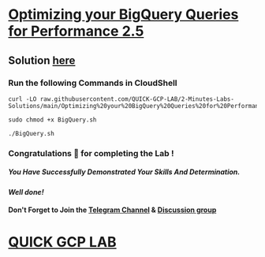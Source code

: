 # [Optimizing your BigQuery Queries for Performance 2.5](https://www.cloudskillsboost.google/focuses/28348?parent=catalog)

## Solution [here](https://youtu.be/v1qw2pymwL0)

### Run the following Commands in CloudShell
```
curl -LO raw.githubusercontent.com/QUICK-GCP-LAB/2-Minutes-Labs-Solutions/main/Optimizing%20your%20BigQuery%20Queries%20for%20Performance%202.5/BigQuery.sh

sudo chmod +x BigQuery.sh

./BigQuery.sh
```
### Congratulations 🎉 for completing the Lab !

##### *You Have Successfully Demonstrated Your Skills And Determination.*

#### *Well done!*

#### Don't Forget to Join the [Telegram Channel](https://t.me/quickgcplab) & [Discussion group](https://t.me/quickgcplabchats)

# [QUICK GCP LAB](https://www.youtube.com/@quickgcplab)

